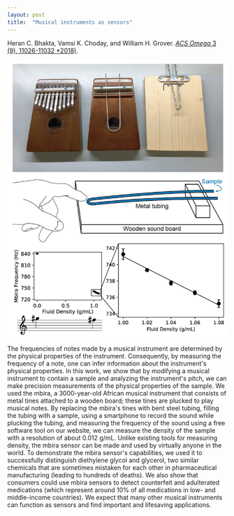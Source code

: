 ```yaml
---
layout: post
title:  "Musical instruments as sensors"
---
```


Heran C. Bhakta, Vamsi K. Choday, and William H. Grover.  [*ACS Omega* 3 (9), 11026-11032 *2018)](https://pubs.acs.org/doi/10.1021/acsomega.8b01673).

<img src="/assets/mbira.png">

The frequencies of notes made by a musical instrument are determined by the physical properties of the instrument.  Consequently, by measuring the frequency of a note, one can infer information about the instrument's physical properties.  In this work, we show that by modifying a musical instrument to contain a sample and analyzing the instrument's pitch, we can make precision measurements of the physical properties of the sample.  We used the mbira, a 3000-year-old African musical instrument that consists of metal tines attached to a wooden board; these tines are plucked to play musical notes.  By replacing the mbira's tines with bent steel tubing, filling the tubing with a sample, using a smartphone to record the sound while plucking the tubing, and measuring the frequency of the sound using a free software tool on our website, we can measure the density of the sample with a resolution of about 0.012 g/mL.  Unlike existing tools for measuring density, the mbira sensor can be made and used by virtually anyone in the world.  To demonstrate the mbira sensor's capabilities, we used it to successfully distinguish diethylene glycol and glycerol, two similar chemicals that are sometimes mistaken for each other in pharmaceutical manufacturing (leading to hundreds of deaths).  We also show that consumers could use mbira sensors to detect counterfeit and adulterated medications (which represent around 10% of all medications in low- and middle-income countries).  We expect that many other musical instruments can function as sensors and find important and lifesaving applications.
